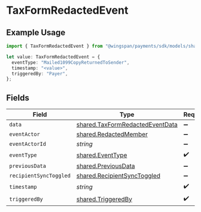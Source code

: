 # TaxFormRedactedEvent

## Example Usage

```typescript
import { TaxFormRedactedEvent } from "@wingspan/payments/sdk/models/shared";

let value: TaxFormRedactedEvent = {
  eventType: "Mailed1099CopyReturnedToSender",
  timestamp: "<value>",
  triggeredBy: "Payer",
};
```

## Fields

| Field                                                                                     | Type                                                                                      | Required                                                                                  | Description                                                                               |
| ----------------------------------------------------------------------------------------- | ----------------------------------------------------------------------------------------- | ----------------------------------------------------------------------------------------- | ----------------------------------------------------------------------------------------- |
| `data`                                                                                    | [shared.TaxFormRedactedEventData](../../../sdk/models/shared/taxformredactedeventdata.md) | :heavy_minus_sign:                                                                        | N/A                                                                                       |
| `eventActor`                                                                              | [shared.RedactedMember](../../../sdk/models/shared/redactedmember.md)                     | :heavy_minus_sign:                                                                        | N/A                                                                                       |
| `eventActorId`                                                                            | *string*                                                                                  | :heavy_minus_sign:                                                                        | N/A                                                                                       |
| `eventType`                                                                               | [shared.EventType](../../../sdk/models/shared/eventtype.md)                               | :heavy_check_mark:                                                                        | N/A                                                                                       |
| `previousData`                                                                            | [shared.PreviousData](../../../sdk/models/shared/previousdata.md)                         | :heavy_minus_sign:                                                                        | N/A                                                                                       |
| `recipientSyncToggled`                                                                    | [shared.RecipientSyncToggled](../../../sdk/models/shared/recipientsynctoggled.md)         | :heavy_minus_sign:                                                                        | N/A                                                                                       |
| `timestamp`                                                                               | *string*                                                                                  | :heavy_check_mark:                                                                        | N/A                                                                                       |
| `triggeredBy`                                                                             | [shared.TriggeredBy](../../../sdk/models/shared/triggeredby.md)                           | :heavy_check_mark:                                                                        | N/A                                                                                       |
